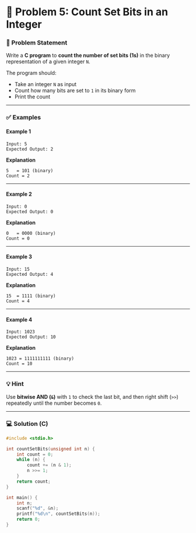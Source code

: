 # 🧩 Problem 5: Count Set Bits in an Integer

### 📝 Problem Statement

Write a **C program** to **count the number of set bits (1s)** in the binary representation of a given integer `N`.

The program should:

* Take an integer `N` as input  
* Count how many bits are set to `1` in its binary form  
* Print the count  

---

### ✅ Examples

#### Example 1

```
Input: 5 
Expected Output: 2
```

**Explanation**
```
5   = 101 (binary) 
Count = 2
```
---

#### Example 2

```
Input: 0 
Expected Output: 0
```

**Explanation**

```
0   = 0000 (binary) 
Count = 0
```
---

#### Example 3

```
Input: 15 
Expected Output: 4
```

**Explanation**

```
15  = 1111 (binary) 
Count = 4
```
---

#### Example 4

```
Input: 1023 
Expected Output: 10
```

**Explanation**

```
1023 = 1111111111 (binary) 
Count = 10
```

---

### 💡 Hint

Use **bitwise AND (`&`)** with `1` to check the last bit, and then right shift (`>>`) repeatedly until the number becomes `0`.

---

### 💻 Solution (C)

```c
#include <stdio.h>

int countSetBits(unsigned int n) {
    int count = 0;
    while (n) {
        count += (n & 1); 
        n >>= 1;
    }
    return count;
}

int main() {
    int n;
    scanf("%d", &n);
    printf("%d\n", countSetBits(n));
    return 0;
}
```

